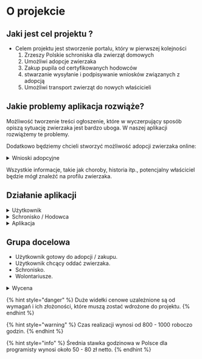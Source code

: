 # O projekcie

## Jaki jest cel projektu ?

* Celem projektu jest stworzenie portalu, który w pierwszej kolejności&#x20;
  1. Zrzeszy Polskie schroniska dla zwierząt domowych
  2. Umożliwi adopcje zwierzaka
  3. Zakup pupila od certyfikowanych hodowców
  4. stwarzanie wysyłanie i podpisywanie wniosków związanych z adopcją
  5. Umożliwi transport zwierząt do nowych właścicieli

## Jakie problemy aplikacja rozwiąże?

Możliwość tworzenie treści ogłoszenie, które w wyczerpujący sposób opiszą sytuację zwierzaka jest bardzo uboga. W naszej aplikacji rozwiążemy te problemy.

Dodatkowo będziemy chcieli stworzyć możliwość adopcji zwierzaka online:

<details>

<summary>Wnioski adopcyjne</summary>

* Wysyłanie
* Tworzenie
* Edytowanie
* Przeglądanie

</details>

Wszystkie informacje, takie jak choroby, historia itp., potencjalny właściciel będzie mógł znaleźć na profilu zwierzaka.

## Działanie aplikacji

<details>

<summary>Użytkownik</summary>

* Nowy potencjalny właściciel zwierzaka.
* Kontakt z osobą / instytucją posiadającą zwierzaka.
* Możliwość przeglądu:
  1. Wszystkich schronisk&#x20;
  2. Zwierząt ze schronisk
  3. Zwierząt od Hodowców
  4. Zwierząt od osób prywatnych

Użytkownikowi będą się pokazywały pojedynczo profile zwierząt, a sam zainteresowany będzie miał opcje dodania do ulubionych lub zignorowania danego profilu.

Na kartach zwierząt będą dostępne szczegółowe informacje o nich samych, jak i o schronisku czy właścicielu.

Do swojego profilu użytkownik będzie miał możliwość podpięcia swojego „życiowego CV”, które z automatu będzie podpinane pod profil polubionego zwierzaka.

</details>

<details>

<summary>Schronisko / Hodowca</summary>

* Będzie widział użytkowników, którzy są zainteresowani danym zwierzakiem.
* Możliwości:
  1. Stworzenia ogłoszenia w bardzo intuicyjny sposób.
  2. Możliwość dodania opisu poprzez kreator (lub nie), który ułatwi i pomoże "wyciągnąć" z nas najważniejsze informację.
  3. Kontakt z użytkownikiem

</details>

<details>

<summary>Aplikacja</summary>

CV użytkownika będzie dostępne do wglądu tylko i wyłącznie dla schronisk.&#x20;

Po polubieniu karty zwierzaka przez użytkownika, następny ruch należy do schroniska, jeśli wstępnie profil użytkownika zostanie zaakceptowany przez schronisko, pracownik tego zakładu, jak i użytkownik zostanie poinformowany (mailowo, powiadomienie SMS, push) o tak zwanym matchu.

Po tej akcji użytkownik będzie miał kilka opcji skontaktowania się ze schroniskiem, uzupełnienia wniosków, wgrania dokumentów lub rezygnacji.

</details>

## Grupa docelowa

* Użytkownik gotowy do adopcji / zakupu.
* Użytkownik chcący oddać zwierzaka.&#x20;
* Schronisko.
* Wolontariusze.

<details>

<summary>Wycena</summary>

Czas realizacji wynosi  800 - 1000 roboczo godzin.

Średnia stawka godzinowa w Polsce dla programisty wynosi około 50 - 80 zł netto

Cena wyniesie między 40k do 80k netto PLN



</details>

{% hint style="danger" %}
Duże widełki cenowe uzależnione są od wymagań i ich złożoności, które muszą zostać wdrożone do projektu.
{% endhint %}

{% hint style="warning" %}
Czas realizacji wynosi od 800 - 1000 roboczo godzin.
{% endhint %}

{% hint style="info" %}
Średnia stawka godzinowa w Polsce dla programisty wynosi około 50 - 80 zł netto.
{% endhint %}

